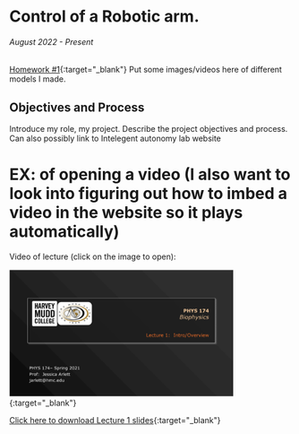 # Control of a Robotic arm.
###### August 2022 - Present
[Homework #1](images/Ph174-HW1.pdf){:target="_blank"} Put some images/videos here of different models I made.

## Objectives and Process
Introduce my role, my project. Describe the project objectives and process. Can also possibly link to Intelegent autonomy lab website




# EX: of opening a video (I also want to look into figuring out how to imbed a video in the website so it plays automatically)


Video of lecture (click on the image to open):

<!---[<img src="images/Ph174-lect1.png" alt="intro" width="400"/>](https://drive.google.com/file/d/1UQvSS9e-fB56iaaZ6GmNFWkBDsYrd9M8/view?usp=sharing){:target="_blank"} --->

[<img src="images/Ph174-lect1.png" alt="intro" width="400"/>](https://drive.google.com/file/d/1bH_fcktW25Gy2CmMuHtfdK0fhgcDN-8n/view?usp=sharing){:target="_blank"}

[Click here to download Lecture 1 slides](https://drive.google.com/file/d/1j4kWxab2vvs-LTymFc3YzUSofVjUYalJ/view?usp=sharing){:target="_blank"}







